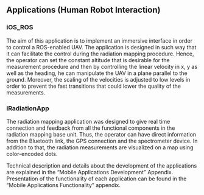 ## Applications (Human Robot Interaction)

### iOS_ROS
The aim of this application is to implement an immersive interface in order to control a ROS-enabled UAV.  The application is designed in such way that it can facilitate the control during the radiation mapping procedure.  Hence, the operator can set the constant altitude that is desirable for the measurement procedure and then by controlling the linear velocity in x, y as well as the heading, he can manipulate the UAV in a plane parallel to the ground.   Moreover, the scaling of the velocities is adjusted to low levels in order to prevent the fast transitions that could lower the quality of the measurements.

### iRadiationApp
The radiation mapping application was designed to give real time connection and feedback from all the functional components in the radiation mapping base unit.  Thus, the operator can have direct information from the Bluetooth link, the GPS connection and the spectrometer device.  In addition to that, the radiation measurements are visualized on a map using color-encoded dots.

Technical description and details about the development of the applications are explained in the “Mobile Applications Development” Appendix.  Presentation of the functionality of each application can be found in the “Mobile Applications Functionality” appendix.
